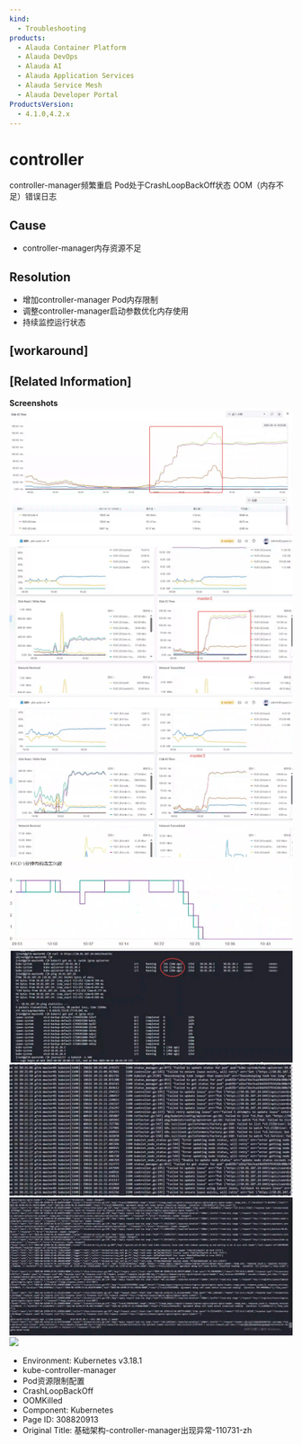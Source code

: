 ```yaml
---
kind:
  - Troubleshooting
products:
  - Alauda Container Platform
  - Alauda DevOps
  - Alauda AI
  - Alauda Application Services
  - Alauda Service Mesh
  - Alauda Developer Portal
ProductsVersion:
  - 4.1.0,4.2.x
---
```

<!-- A type of document that involves encountering a fault, diagnosing it, performing root cause analysis, and providing solutions. -->

# controller

controller-manager频繁重启 Pod处于CrashLoopBackOff状态 OOM（内存不足）错误日志

## Cause
- controller-manager内存资源不足

## Resolution
- 增加controller-manager Pod内存限制
- 调整controller-manager启动参数优化内存使用
- 持续监控运行状态

## [workaround]

## [Related Information]
**Screenshots**
![](assets/ji-chu-jia-gou-controller-managerchu-xian-yi-chang-110731-zh/mceclip0_1750068509551_9rdik.png)
![](assets/ji-chu-jia-gou-controller-managerchu-xian-yi-chang-110731-zh/mceclip1_1750068520026_m49hs.png)
![](assets/ji-chu-jia-gou-controller-managerchu-xian-yi-chang-110731-zh/mceclip2_1750068529781_dbla4.png)
![](assets/ji-chu-jia-gou-controller-managerchu-xian-yi-chang-110731-zh/mceclip3_1750068549696_k40uc.png)
![](assets/ji-chu-jia-gou-controller-managerchu-xian-yi-chang-110731-zh/mceclip4_1750068562515_27c0o.png)
![](assets/ji-chu-jia-gou-controller-managerchu-xian-yi-chang-110731-zh/mceclip5_1750068587319_ljg2c.png)
![](assets/ji-chu-jia-gou-controller-managerchu-xian-yi-chang-110731-zh/mceclip6_1750068621231_f5afc.png)
![](assets/ji-chu-jia-gou-controller-managerchu-xian-yi-chang-110731-zh/1750039457_99781_83ebde_%25E5%25BE%25AE%25E4%25BF%25A1%25E6%2588%25AA%25E5%259B%25BE_20250616100252_1.png)
- Environment: Kubernetes v3.18.1
- kube-controller-manager
- Pod资源限制配置
- CrashLoopBackOff
- OOMKilled
- Component: Kubernetes
- Page ID: 308820913
- Original Title: 基础架构-controller-manager出现异常-110731-zh
